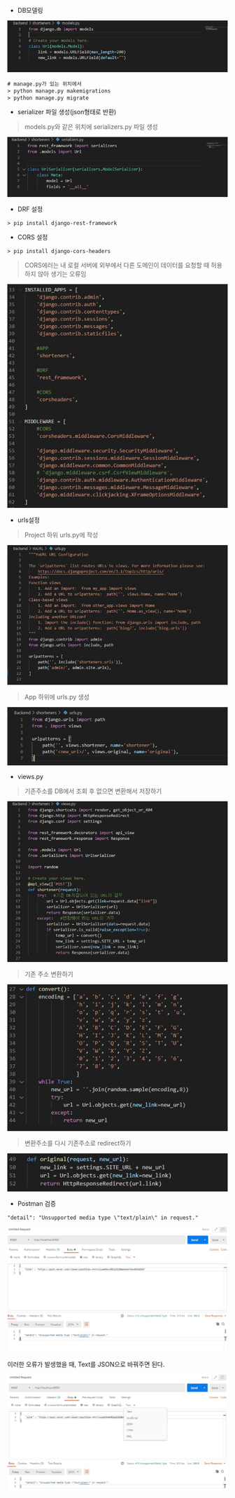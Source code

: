 - DB모델링

![models](models.JPG)

```
# manage.py가 있는 위치에서
> python manage.py makemigrations
> python manage.py migrate
```



- serializer 파일 생성(json형태로 반환)

> models.py와 같은 위치에 serializers.py 파일 생성

![serializers](serializers.JPG)

- DRF 설정

```
> pip install django-rest-framework
```

- CORS 설정

```
> pip install django-cors-headers
```

> CORS에러는 내 로컬 서버에 외부에서 다른 도메인이 데이터를 요청할 때 허용하지 않아 생기는 오류임

![2](2.JPG)

- urls설정

> Project 하위 urls.py에 작성

![url1](url1.JPG)

> App 하위에 urls.py 생성

![url2](url2.JPG)

- views.py

> 기존주소를 DB에서 조회 후 없으면 변환해서 저장하기

![views1](views1.JPG)

> 기존 주소 변환하기

![views2](views2.JPG)

> 변환주소를 다시 기존주소로 redirect하기

![views3](views3.JPG)



- Postman 검증

```
"detail": "Unsupported media type \"text/plain\" in request."
```

![postman1](postman1.JPG)

이러한 오류가 발생했을 때, Text를 JSON으로 바꿔주면 된다.

![postman2](postman2.JPG)